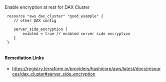 
Enable encryption at rest for DAX Cluster

```hcl
 resource "aws_dax_cluster" "good_example" {
 	// other DAX config
 
 	server_side_encryption {
 		enabled = true // enabled server side encryption
 	}
 }
 
```

#### Remediation Links
 - https://registry.terraform.io/providers/hashicorp/aws/latest/docs/resources/dax_cluster#server_side_encryption

